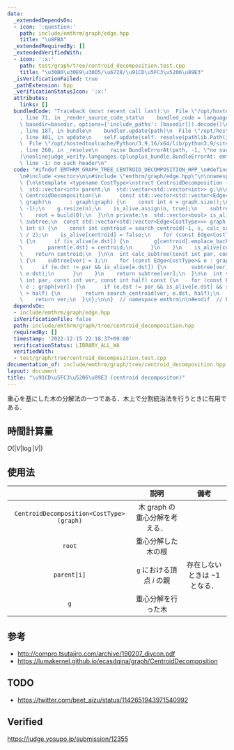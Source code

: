 ```yaml
---
data:
  _extendedDependsOn:
  - icon: ':question:'
    path: include/emthrm/graph/edge.hpp
    title: "\u8FBA"
  _extendedRequiredBy: []
  _extendedVerifiedWith:
  - icon: ':x:'
    path: test/graph/tree/centroid_decomposition.test.cpp
    title: "\u30B0\u30E9\u30D5/\u6728/\u91CD\u5FC3\u5206\u89E3"
  _isVerificationFailed: true
  _pathExtension: hpp
  _verificationStatusIcon: ':x:'
  attributes:
    links: []
  bundledCode: "Traceback (most recent call last):\n  File \"/opt/hostedtoolcache/Python/3.9.16/x64/lib/python3.9/site-packages/onlinejudge_verify/documentation/build.py\"\
    , line 71, in _render_source_code_stat\n    bundled_code = language.bundle(stat.path,\
    \ basedir=basedir, options={'include_paths': [basedir]}).decode()\n  File \"/opt/hostedtoolcache/Python/3.9.16/x64/lib/python3.9/site-packages/onlinejudge_verify/languages/cplusplus.py\"\
    , line 187, in bundle\n    bundler.update(path)\n  File \"/opt/hostedtoolcache/Python/3.9.16/x64/lib/python3.9/site-packages/onlinejudge_verify/languages/cplusplus_bundle.py\"\
    , line 401, in update\n    self.update(self._resolve(pathlib.Path(included), included_from=path))\n\
    \  File \"/opt/hostedtoolcache/Python/3.9.16/x64/lib/python3.9/site-packages/onlinejudge_verify/languages/cplusplus_bundle.py\"\
    , line 260, in _resolve\n    raise BundleErrorAt(path, -1, \"no such header\"\
    )\nonlinejudge_verify.languages.cplusplus_bundle.BundleErrorAt: emthrm/graph/edge.hpp:\
    \ line -1: no such header\n"
  code: "#ifndef EMTHRM_GRAPH_TREE_CENTROID_DECOMPOSITION_HPP_\n#define EMTHRM_GRAPH_TREE_CENTROID_DECOMPOSITION_HPP_\n\
    \n#include <vector>\n\n#include \"emthrm/graph/edge.hpp\"\n\nnamespace emthrm\
    \ {\n\ntemplate <typename CostType>\nstruct CentroidDecomposition {\n  int root;\n\
    \  std::vector<int> parent;\n  std::vector<std::vector<int>> g;\n\n  explicit\
    \ CentroidDecomposition(\n      const std::vector<std::vector<Edge<CostType>>>&\
    \ graph)\n      : graph(graph) {\n    const int n = graph.size();\n    parent.assign(n,\
    \ -1);\n    g.resize(n);\n    is_alive.assign(n, true);\n    subtree.resize(n);\n\
    \    root = build(0);\n  }\n\n private:\n  std::vector<bool> is_alive;\n  std::vector<int>\
    \ subtree;\n  const std::vector<std::vector<Edge<CostType>>> graph;\n\n  int build(const\
    \ int s) {\n    const int centroid = search_centroid(-1, s, calc_subtree(-1, s)\
    \ / 2);\n    is_alive[centroid] = false;\n    for (const Edge<CostType>& e : graph[centroid])\
    \ {\n      if (is_alive[e.dst]) {\n        g[centroid].emplace_back(build(e.dst));\n\
    \        parent[e.dst] = centroid;\n      }\n    }\n    is_alive[centroid] = true;\n\
    \    return centroid;\n  }\n\n  int calc_subtree(const int par, const int ver)\
    \ {\n    subtree[ver] = 1;\n    for (const Edge<CostType>& e : graph[ver]) {\n\
    \      if (e.dst != par && is_alive[e.dst]) {\n        subtree[ver] += calc_subtree(ver,\
    \ e.dst);\n      }\n    }\n    return subtree[ver];\n  }\n\n  int search_centroid(const\
    \ int par, const int ver, const int half) const {\n    for (const Edge<CostType>&\
    \ e : graph[ver]) {\n      if (e.dst != par && is_alive[e.dst] && subtree[e.dst]\
    \ > half) {\n        return search_centroid(ver, e.dst, half);\n      }\n    }\n\
    \    return ver;\n  }\n};\n\n}  // namespace emthrm\n\n#endif  // EMTHRM_GRAPH_TREE_CENTROID_DECOMPOSITION_HPP_\n"
  dependsOn:
  - include/emthrm/graph/edge.hpp
  isVerificationFile: false
  path: include/emthrm/graph/tree/centroid_decomposition.hpp
  requiredBy: []
  timestamp: '2022-12-15 22:18:37+09:00'
  verificationStatus: LIBRARY_ALL_WA
  verifiedWith:
  - test/graph/tree/centroid_decomposition.test.cpp
documentation_of: include/emthrm/graph/tree/centroid_decomposition.hpp
layout: document
title: "\u91CD\u5FC3\u5206\u89E3 (centroid decompositon)"
---
```


重心を基にした木の分解法の一つである．木上で分割統治法を行うときに有用である．


## 時間計算量

$O(\lvert V \rvert \log{\lvert V \rvert})$


## 使用法

||説明|備考|
|:--:|:--:|:--:|
|`CentroidDecomposition<CostType>(graph)`|木 $\mathrm{graph}$ の重心分解を考える．||
|`root`|重心分解した木の根||
|`parent[i]`|`g` における頂点 $i$ の親|存在しないときは $-1$ となる．|
|`g`|重心分解を行った木||


## 参考

- http://compro.tsutajiro.com/archive/190207_divcon.pdf
- https://lumakernel.github.io/ecasdqina/graph/CentroidDecomposition


## TODO

- https://twitter.com/beet_aizu/status/1142651943971540992


## Verified

https://judge.yosupo.jp/submission/12355
